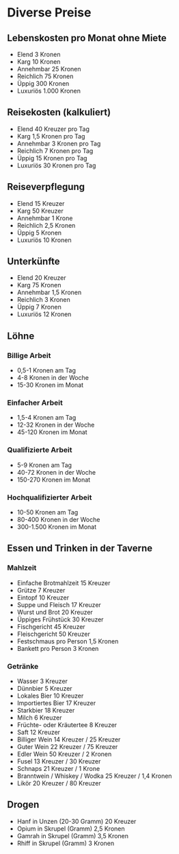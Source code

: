 # Diverse Preise

## Lebenskosten pro Monat ohne Miete

- Elend 3 Kronen
- Karg 10 Kronen
- Annehmbar 25 Kronen
- Reichlich 75 Kronen
- Üppig 300 Kronen
- Luxuriös 1.000 Kronen

## Reisekosten (kalkuliert)

- Elend 40 Kreuzer pro Tag
- Karg 1,5 Kronen pro Tag
- Annehmbar 3 Kronen pro Tag
- Reichlich 7 Kronen pro Tag
- Üppig 15 Kronen pro Tag
- Luxuriös 30 Kronen pro Tag

## Reiseverpflegung

- Elend 15 Kreuzer
- Karg 50 Kreuzer
- Annehmbar 1 Krone
- Reichlich 2,5 Kronen
- Üppig 5 Kronen
- Luxuriös 10 Kronen

## Unterkünfte

- Elend 20 Kreuzer
- Karg 75 Kronen
- Annehmbar 1,5 Kronen
- Reichlich 3 Kronen
- Üppig 7 Kronen
- Luxuriös 12 Kronen

## Löhne

### Billige Arbeit

- 0,5-1 Kronen am Tag
- 4-8 Kronen in der Woche
- 15-30 Kronen im Monat

### Einfacher Arbeit

- 1,5-4 Kronen am Tag
- 12-32 Kronen in der Woche
- 45-120 Kronen im Monat

### Qualifizierte Arbeit

- 5-9 Kronen am Tag
- 40-72 Kronen in der Woche
- 150-270 Kronen im Monat

### Hochqualifizierter Arbeit

- 10-50 Kronen am Tag
- 80-400 Kronen in der Woche
- 300-1.500 Kronen im Monat

## Essen und Trinken in der Taverne

### Mahlzeit

- Einfache Brotmahlzeit 15 Kreuzer
- Grütze 7 Kreuzer
- Eintopf 10 Kreuzer
- Suppe und Fleisch 17 Kreuzer
- Wurst und Brot 20 Kreuzer
- Üppiges Frühstück 30 Kreuzer
- Fischgericht 45 Kreuzer
- Fleischgericht 50 Kreuzer
- Festschmaus pro Person 1,5 Kronen
- Bankett pro Person 3 Kronen

### Getränke

- Wasser 3 Kreuzer
- Dünnbier 5 Kreuzer
- Lokales Bier 10 Kreuzer
- Importiertes Bier 17 Kreuzer
- Starkbier 18 Kreuzer
- Milch 6 Kreuzer
- Früchte- oder Kräutertee 8 Kreuzer
- Saft 12 Kreuzer
- Billiger Wein 14 Kreuzer / 25 Kreuzer
- Guter Wein 22 Kreuzer / 75 Kreuzer
- Edler Wein 50 Kreuzer / 2 Kronen
- Fusel 13 Kreuzer / 30 Kreuzer
- Schnaps 21 Kreuzer / 1 Krone
- Branntwein / Whiskey / Wodka 25 Kreuzer / 1,4 Kronen
- Likör 20 Kreuzer / 80 Kreuzer

## Drogen

- Hanf in Unzen (20-30 Gramm) 20 Kreuzer
- Opium in Skrupel (Gramm) 2,5 Kronen
- Gamrah in Skrupel (Gramm) 3,5 Kronen
- Rhiff in Skrupel (Gramm) 3 Kronen

